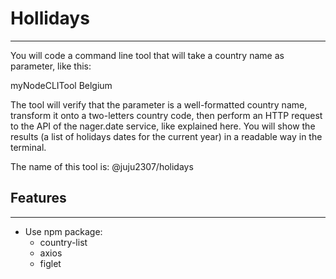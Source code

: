 # Hollidays
------------

You will code a command line tool that will take a country name as parameter, like this:

myNodeCLITool Belgium

The tool will verify that the parameter is a well-formatted country name, transform it onto a two-letters country code, then perform an HTTP request to the API of the nager.date service, like explained here.
You will show the results (a list of holidays dates for the current year) in a readable way in the terminal.

The name of this tool is: @juju2307/holidays

## Features
-----------

* Use npm package:
    * country-list
    * axios
    * figlet
